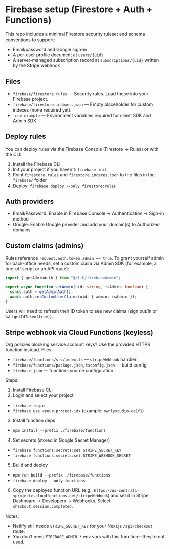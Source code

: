 # Firebase setup (Firestore + Auth + Functions)

This repo includes a minimal Firestore security ruleset and schema conventions to support:

- Email/password and Google sign-in
- A per-user profile document at `users/{uid}`
- A server-managed subscription record at `subscriptions/{uid}` written by the Stripe webhook

## Files

- `firebase/firestore.rules` — Security rules. Load these into your Firebase project.
- `firebase/firestore.indexes.json` — Empty placeholder for custom indexes (none required yet).
- `.env.example` — Environment variables required for client SDK and Admin SDK.

## Deploy rules

You can deploy rules via the Firebase Console (Firestore -> Rules) or with the CLI:

1. Install the Firebase CLI
2. Init your project if you haven't: `firebase init`
3. Point `firestore.rules` and `firestore.indexes.json` to the files in the `firebase/` folder
4. Deploy: `firebase deploy --only firestore:rules`

## Auth providers

- Email/Password: Enable in Firebase Console -> Authentication -> Sign-in method
- Google: Enable Google provider and add your domain(s) to Authorized domains

## Custom claims (admins)

Rules reference `request.auth.token.admin == true`. To grant yourself admin for back-office needs, set a custom claim via Admin SDK (for example, a one-off script or an API route):

```ts
import { getAdminAuth } from "@/lib/firebaseAdmin";

export async function setAdmin(uid: string, isAdmin: boolean) {
  const auth = getAdminAuth();
  await auth.setCustomUserClaims(uid, { admin: isAdmin });
}
```

Users will need to refresh their ID token to see new claims (sign out/in or call `getIdToken(true)`).

## Stripe webhook via Cloud Functions (keyless)

Org policies blocking service account keys? Use the provided HTTPS function instead. Files:

- `firebase/functions/src/index.ts` — `stripeWebhook` handler
- `firebase/functions/package.json`, `tsconfig.json` — build config
- `firebase.json` — functions source configuration

Steps:

1. Install Firebase CLI
2. Login and select your project
  - `firebase login`
  - `firebase use <your-project-id>` (example: `ownlystudio-ca1f1`)
3. Install function deps
  - `npm install --prefix ./firebase/functions`
4. Set secrets (stored in Google Secret Manager)
  - `firebase functions:secrets:set STRIPE_SECRET_KEY`
  - `firebase functions:secrets:set STRIPE_WEBHOOK_SECRET`
5. Build and deploy
  - `npm run build --prefix ./firebase/functions`
  - `firebase deploy --only functions`
6. Copy the deployed function URL (e.g., `https://us-central1-<project>.cloudfunctions.net/stripeWebhook`) and set it in Stripe Dashboard → Developers → Webhooks. Select `checkout.session.completed`.

Notes:
- Netlify still needs `STRIPE_SECRET_KEY` for your Next.js `/api/checkout` route.
- You don’t need `FIREBASE_ADMIN_*` env vars with this function—they’re not used.
